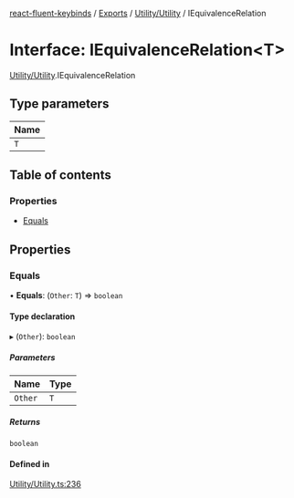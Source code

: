 [react-fluent-keybinds](../README.md) / [Exports](../modules.md) / [Utility/Utility](../modules/Utility_Utility.md) / IEquivalenceRelation

# Interface: IEquivalenceRelation\<T\>

[Utility/Utility](../modules/Utility_Utility.md).IEquivalenceRelation

## Type parameters

| Name |
| :------ |
| `T` |

## Table of contents

### Properties

- [Equals](Utility_Utility.IEquivalenceRelation.md#equals)

## Properties

### Equals

• **Equals**: (`Other`: `T`) => `boolean`

#### Type declaration

▸ (`Other`): `boolean`

##### Parameters

| Name | Type |
| :------ | :------ |
| `Other` | `T` |

##### Returns

`boolean`

#### Defined in

[Utility/Utility.ts:236](https://github.com/GageSorrell/FluentReactKeybinds/blob/b173d2b/Source/Utility/Utility.ts#L236)
